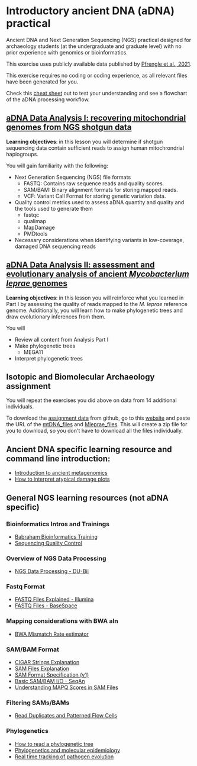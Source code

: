 # Introductory ancient DNA (aDNA) practical
Ancient DNA and Next Generation Sequencing (NGS) practical designed for archaeology students (at the undergraduate and graduate level) with no prior experience with genomics or bioinformatics. 

This exercise uses publicly available data published by [Pfrengle et al., 2021](https://bmcbiol.biomedcentral.com/articles/10.1186/s12915-021-01120-2).

This exercise requires no coding or coding experience, as all relevant files have been generated for you.

Check this [cheat sheet](https://github.com/Kelzor/Introductory-ancient-DNA-practical/blob/main/aDNA_NGS_file_format_cheat_sheet.pdf) out to test your understanding and see a flowchart of the aDNA processing workflow.


## [aDNA Data Analysis I: recovering mitochondrial genomes from NGS shotgun data](https://github.com/Kelzor/Introductory-ancient-DNA-practical/blob/main/aDNA%20Data%20Analysis%20I/aDNA_Data_Analysis_I.md)

__Learning objectives__: in this lesson you will determine if shotgun sequencing data contain sufficient reads to assign human mitochrondrial haplogroups. 

You will gain familiarity with the following:

+ Next Generation Sequencing (NGS) file formats
  - FASTQ: Contains raw sequence reads and quality scores.
  - SAM/BAM: Binary alignment formats for storing mapped reads.
  - VCF: Variant Call Format for storing genetic variation data.
+ Quality control metrics used to assess aDNA quantity and quality and the tools used to generate them
  - fastqc
  - qualimap
  - MapDamage
  - PMDtools
+ Necessary considerations when identifying variants in low-coverage, damaged DNA sequencing reads

## [aDNA Data Analysis II: assessment and evolutionary analysis of ancient _Mycobacterium leprae_ genomes](https://github.com/Kelzor/Introductory-ancient-DNA-practical/blob/main/aDNA%20Data%20Analysis%20II%20-%20M.%20leprae/aDNA_Data_Analysis_II.md)

__Learning objectives__: in this lesson you will reinforce what you learned in Part I by assessing the quality of reads mapped to the _M. leprae_ reference genome. Additionally, you will learn how to make phylogenetic trees and draw evolutionary inferences from them.

You will 

+ Review all content from Analysis Part I
+ Make phylogenetic trees
  - MEGA11
+ Interpret phylogenetic trees

## Isotopic and Biomolecular Archaeology assignment

You will repeat the exercises you did above on data from 14 additional individuals.

To download the [assignment data](https://github.com/Kelzor/Introductory-ancient-DNA-practical/tree/main/Assignment%20data) from github, go to this [website](https://download-directory.github.io/) and paste the URL of the [mtDNA_files](https://github.com/Kelzor/Introductory-ancient-DNA-practical/tree/main/Assignment%20data/mtDNA_files) and [Mleprae_files](https://github.com/Kelzor/Introductory-ancient-DNA-practical/tree/main/Assignment%20data/Mleprae_files). This will create a zip file for you to download, so you don't have to download all the files individually.

## Ancient DNA specific learning resource and command line introduction:

- [Introduction to ancient metagenomics](https://www.spaam-community.org/intro-to-ancient-metagenomics-book/)
- [How to interpret atypical damage plots](https://www.spaam-community.org/little-book-of-smiley-plots/)

## General NGS learning resources (not aDNA specific)

### Bioinformatics Intros and Trainings

- [Babraham Bioinformatics Training](https://www.bioinformatics.babraham.ac.uk/training.html)  
- [Sequencing Quality Control](https://www.bioinformatics.babraham.ac.uk/training/Sequence_QC_Course/Sequencing%20Quality%20Control.pdf)  

###  Overview of NGS Data Processing

- [NGS Data Processing - DU-Bii](https://du-bii.github.io/module-5-Methodes-Outils/seance1_NGS/slides.html#1)  

###  Fastq Format

- [FASTQ Files Explained - Illumina](https://emea.support.illumina.com/bulletins/2016/04/fastq-files-explained.html)  
- [FASTQ Files - BaseSpace](https://help.basespace.illumina.com/articles/descriptive/fastq-files/)  

###  Mapping considerations with BWA aln

- [BWA Mismatch Rate estimator](https://apeltzer.shinyapps.io/bwa-mismatches/)

###  SAM/BAM Format

- [CIGAR Strings Explanation](https://www.drive5.com/usearch/manual/cigar.html)  
- [SAM Files Explanation](https://www.drive5.com/usearch/manual/sam_files.html)  
- [SAM Format Specification (v1)](https://samtools.github.io/hts-specs/SAMv1.pdf)  
- [Basic SAM/BAM I/O - SeqAn](https://seqan.readthedocs.io/en/seqan-v1.4.2/Tutorial/BasicSamBamIO.html)  
- [Understanding MAPQ Scores in SAM Files](http://www.acgt.me/blog/2014/12/16/understanding-mapq-scores-in-sam-files-does-37-42#:~:text=So%20if%20you%20happened%20to,score%20would%20increase%20to%2030)  

###  Filtering SAMs/BAMs

- [Read Duplicates and Patterned Flow Cells](http://core-genomics.blogspot.com/2016/05/increased-read-duplication-on-patterned.html)

###  Phylogenetics

- [How to read a phylogenetic tree](https://artic.network/how-to-read-a-tree.html)
- [Phylogenetics and molecular epidemiology](https://artic.network/)
- [Real time tracking of pathogen evolution](https://nextstrain.org/)
